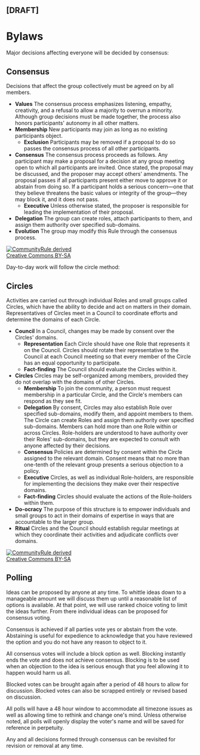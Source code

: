 [DRAFT]
-
# Bylaws 

Major decisions affecting everyone will be decided by consensus:

## Consensus

Decisions that affect the group collectively must be agreed on by all members.

* **Values** The consensus process emphasizes listening, empathy, creativity, and a 
refusal to allow a majority to overrun a minority. Although group 
decisions must be made together, the process also honors participants' 
autonomy in all other matters.
* **Membership** New participants may join as long as no existing participants object.
    * **Exclusion** Participants may be removed if a proposal to do so passes the consensus process of all other participants.
* **Consensus** The consensus process proceeds as follows. Any participant may make a 
proposal for a decision at any group meeting open to which all 
participants are invited. Once stated, the proposal may be discussed, 
and the proposer may accept others' amendments. The proposal passes if 
all participants present either move to approve it or abstain from doing
 so. If a participant holds a serious concern—one that they believe 
threatens the basic values or integrity of the group—they may block it, 
and it does not pass.
    * **Executive** Unless otherwise stated, the proposer is responsible for leading the implementation of their proposal.
* **Delegation** The group can create roles, attach participants to them, and assign them authority over specified sub-domains.
* **Evolution** The group may modify this Rule through the consensus process.



[![CommunityRule derived](https://communityrule.info/assets/CommunityRule-derived-000000.svg)](https://communityrule.info)   
[Creative Commons BY-SA](https://creativecommons.org/licenses/by-sa/4.0/)


Day-to-day work will follow the circle method:

## Circles

Activities are carried out through individual Roles and small groups called Circles, which have the ability to decide and act on matters in their domain. Representatives of Circles meet in a Council to coordinate efforts and determine the domains of each Circle.

* **Council**  In a Council, changes may be made by consent over the Circles' domains.
    * **Representation** Each Circle should have one Role that represents it on the 
Council. Circles should rotate their representative to the Council at each 
Council meeting so that every member of the Circle has an equal 
opportunity to participate.
    * **Fact-finding** The Council should evaluate the Circles within it.
* **Circles** Circles may be self-organized among members, provided they do not overlap with the domains of other Circles. 
    * **Membership** To join the community, a person must request membership in a particular 
Circle, and the Circle's members can respond as they see fit.
    * **Delegation** By consent, Circles may also establish Role over specified sub-domains, modify them, and appoint members to them. The Circle can create Roles and assign them authority over specified 
sub-domains. Members can hold more than one Role within or across Circles. Role-holders are understood to have authority over their Roles' 
sub-domains, but they are expected to consult with anyone affected by 
their decisions.
    * **Consensus** Policies are determined by consent within the Circle assigned to the 
relevant domain. Consent means that no more than one-tenth of the 
relevant group presents a serious objection to a policy. 
    * **Executive** Circles, as well as individual Role-holders, are responsible for 
implementing the decisions they make over their respective domains.
    * **Fact-finding** Circles should evaluate the actions of the Role-holders within them.
* **Do-ocracy** The purpose of this structure is to empower individuals and small groups
 to act in their domains of expertise in ways that are accountable to 
the larger group.
* **Ritual** Circles and the Council should establish regular meetings at which they 
coordinate their activities and adjudicate conflicts over domains.



[![CommunityRule derived](https://communityrule.info/assets/CommunityRule-derived-000000.svg)](https://communityrule.info)   
[Creative Commons BY-SA](https://creativecommons.org/licenses/by-sa/4.0/)

## Polling

Ideas can be proposed by anyone at any time. To whittle ideas down to a manageable amount we will discuss them up until a reasonable list of options is available. At that point, we will use ranked choice voting to limit the ideas further. From there individual ideas can be proposed for consensus voting. 

Consensus is achieved if all parties vote yes or abstain from the vote. Abstaining is useful for expedience to acknowledge that you have reviewed the option and you do not have any reason to object to it.

All consensus votes will include a block option as well. Blocking instantly ends the vote and does not achieve consensus. Blocking is to be used when an objection to the idea is serious enough that you feel allowing it to happen would harm us all.

Blocked votes can be brought again after a period of 48 hours to allow for discussion. Blocked votes can also be scrapped entirely or revised based on discussion. 

All polls will have a 48 hour window to accommodate all timezone issues as well as allowing time to rethink and change one's mind. Unless otherwise noted, all polls will openly display the voter's name and will be saved for reference in perpetuity.

Any and all decisions formed through consensus can be revisited for revision or removal at any time.
